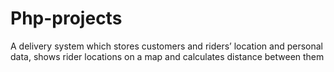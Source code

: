 # Php-projects

A delivery system which stores customers and riders’ location and personal data, shows rider locations on a map and calculates distance between them
